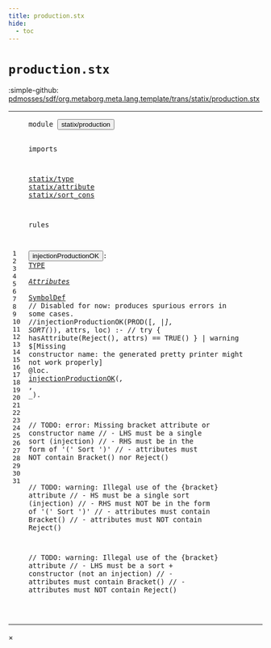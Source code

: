```yaml
---
title: production.stx
hide:
  - toc
---
```


# `production.stx`

:simple-github: [pdmosses/sdf/org.metaborg.meta.lang.template/trans/statix/production.stx]

[pdmosses/sdf/org.metaborg.meta.lang.template/trans/statix/production.stx]: https://github.com/pdmosses/sdf/blob/master/org.metaborg.meta.lang.template/trans/statix/production.stx "The source file on GitHub"

<div class="stx"><table class="highlighttable"><tbody><tr><td class="linenos"><div class="linenodiv"><pre><span></span>1
2
3
4
5
6
7
8
9
10
11
12
13
14
15
16
17
18
19
20
21
22
23
24
25
26
27
28
29
30
31
</pre></div></td>
<td class="code"><pre><code><span class="keyword">module</span> <button class="modal-open" id="statix/production_1_8" title="Multi-file references" data-urls="../main.stx/#statix/production_16_3 line 16; ../section/syntax.stx/#statix/production_11_3 line 11; ../section/template.stx/#statix/production_10_3 line 10"><span class="token sort_Id">statix/production</span></button>

<span class="keyword">imports</span>

  <a href="../type.stx/#statix/type_1_8" id="statix/type_5_3" title="Defined at ../type.stx line 1"><span class="token sort_Id">statix/type</span></a>
  <a href="../attribute.stx/#statix/attribute_1_8" id="statix/attribute_6_3" title="Defined at ../attribute.stx line 1"><span class="token sort_Id">statix/attribute</span></a>
  <a href="../sort_cons.stx/#statix/sort_cons_1_8" id="statix/sort_cons_7_3" title="Defined at ../sort_cons.stx line 1"><span class="token sort_Id">statix/sort_cons</span></a>

<span class="keyword">rules</span>

  <button class="modal-open" id="injectionProductionOK_11_3" title="Multi-file references" data-urls="#injectionProductionOK_15_3 line 15; ../section/syntax.stx/#injectionProductionOK_75_5 line 75; ../section/template.stx/#injectionProductionOK_54_5 line 54"><span class="token sort_Id">injectionProductionOK</span></button><span class="operator">:</span> <span class="cons_SimpleSort"><a href="../type.stx/#TYPE_5_9" id="TYPE_11_26" title="Defined at ../type.stx line 5"><span class="token sort_Id">TYPE</span></a></span> <span class="operator">*</span> <span class="cons_SimpleSort"><a href="../attribute.stx/#Attributes_9_9" id="Attributes_11_33" title="Defined at ../attribute.stx line 9"><span class="token sort_Id">Attributes</span></a></span> <span class="operator">*</span> <span class="cons_SimpleSort"><a href="../sort_cons.stx/#SymbolDef_20_9" id="SymbolDef_11_46" title="Defined at ../sort_cons.stx line 20"><span class="token sort_Id">SymbolDef</span></a></span>
  <span class="layout">// Disabled for now: produces spurious errors in some cases.</span>
  <span class="layout">//injectionProductionOK(PROD([_, _|_], SORT(_)), attrs, loc) :-</span>
  <span class="layout">//  try { hasAttribute(Reject(), attrs) == TRUE() } | warning $[Missing constructor name: the generated pretty printer might not work properly] @loc.</span>
  <a href="#injectionProductionOK_11_3" id="injectionProductionOK_15_3" title="Defined at line 11"><span class="token sort_Id">injectionProductionOK</span></a><span class="operator">(_,</span> <span class="operator">_,</span> <span class="operator">_).</span>

  <span class="layout">// TODO: error: Missing bracket attribute or constructor name</span>
  <span class="layout">// - LHS must be a single sort (injection)</span>
  <span class="layout">// - RHS must be in the form of '(' Sort ')'</span>
  <span class="layout">// - attributes must NOT contain Bracket() nor Reject()</span>

  <span class="layout">// TODO: warning: Illegal use of the {bracket} attribute</span>
  <span class="layout">// - HS must be a single sort (injection)</span>
  <span class="layout">// - RHS must NOT be in the form of '(' Sort ')'</span>
  <span class="layout">// - attributes must contain Bracket()</span>
  <span class="layout">// - attributes must NOT contain Reject()</span>

  <span class="layout">// TODO: warning: Illegal use of the {bracket} attribute</span>
  <span class="layout">// - LHS must be a sort + constructor (not an injection)</span>
  <span class="layout">// - attributes must contain Bracket()</span>
  <span class="layout">// - attributes must NOT contain Reject()</span>

</code></pre></td></tr></tbody></table></div>

<div id="modal">
  <div id="modal-content">
    <span id="modal-close">&times;</span>
    <h2 id="modal-h2"></h2>
    <p  id="modal-p"></p>
    <ul id="modal-ul"></ul>
  </div>
</div>
